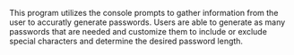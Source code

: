 This program utilizes the console prompts to gather information from the user to accuratly generate passwords.
Users are able to generate as many passwords that are needed and customize them to include or exclude special characters and determine the desired password length.

